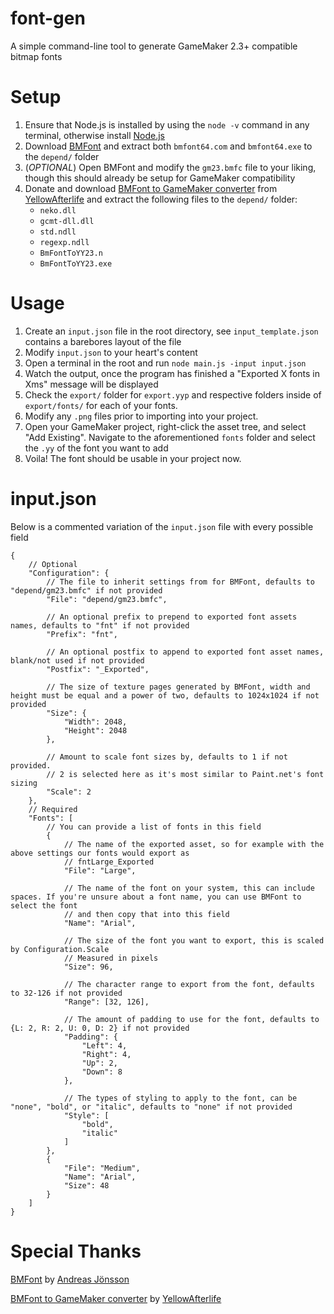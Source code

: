 # font-gen
 A simple command-line tool to generate GameMaker 2.3+ compatible bitmap fonts

# Setup
1. Ensure that Node.js is installed by using the `node -v` command in any terminal, otherwise install [Node.js](https://nodejs.org/en/download/)
2. Download [BMFont](https://www.angelcode.com/products/bmfont/) and extract both `bmfont64.com` and `bmfont64.exe` to the `depend/` folder
3. (*OPTIONAL*) Open BMFont and modify the `gm23.bmfc` file to your liking, though this should already be setup for GameMaker compatibility
4. Donate and download [BMFont to GameMaker converter](https://yellowafterlife.itch.io/gamemaker-bmfont) from [YellowAfterlife](yal.cc) and extract the following files to the `depend/` folder:
    - `neko.dll`
    - `gcmt-dll.dll`
    - `std.ndll`
    - `regexp.ndll`
    - `BmFontToYY23.n`
    - `BmFontToYY23.exe`

# Usage
1. Create an `input.json` file in the root directory, see `input_template.json` contains a barebores layout of the file
2. Modify `input.json` to your heart's content
3. Open a terminal in the root and run `node main.js -input input.json`
4. Watch the output, once the program has finished a "Exported X fonts in Xms" message will be displayed
5. Check the `export/` folder for `export.yyp` and respective folders inside of `export/fonts/` for each of your fonts.
6. Modify any `.png` files prior to importing into your project.
5. Open your GameMaker project, right-click the asset tree, and select "Add Existing". Navigate to the aforementioned `fonts` folder and select the `.yy` of the font you want to add
6. Voila! The font should be usable in your project now. 

# input.json
Below is a commented variation of the `input.json` file with every possible field
```jsonc
{
    // Optional
    "Configuration": {
        // The file to inherit settings from for BMFont, defaults to "depend/gm23.bmfc" if not provided
        "File": "depend/gm23.bmfc",

        // An optional prefix to prepend to exported font assets names, defaults to "fnt" if not provided
        "Prefix": "fnt",

        // An optional postfix to append to exported font asset names, blank/not used if not provided
        "Postfix": "_Exported",
        
        // The size of texture pages generated by BMFont, width and height must be equal and a power of two, defaults to 1024x1024 if not provided
        "Size": {
            "Width": 2048,
            "Height": 2048
        },

        // Amount to scale font sizes by, defaults to 1 if not provided.
        // 2 is selected here as it's most similar to Paint.net's font sizing
        "Scale": 2
    },
    // Required
    "Fonts": [
        // You can provide a list of fonts in this field
        {
            // The name of the exported asset, so for example with the above settings our fonts would export as
            // fntLarge_Exported
            "File": "Large",

            // The name of the font on your system, this can include spaces. If you're unsure about a font name, you can use BMFont to select the font
            // and then copy that into this field
            "Name": "Arial",

            // The size of the font you want to export, this is scaled by Configuration.Scale
            // Measured in pixels
            "Size": 96,

            // The character range to export from the font, defaults to 32-126 if not provided
            "Range": [32, 126],

            // The amount of padding to use for the font, defaults to {L: 2, R: 2, U: 0, D: 2} if not provided
            "Padding": {
                "Left": 4,
                "Right": 4,
                "Up": 2,
                "Down": 8
            },

            // The types of styling to apply to the font, can be "none", "bold", or "italic", defaults to "none" if not provided
            "Style": [
                "bold",
                "italic"
            ]
        },
        {
            "File": "Medium",
            "Name": "Arial",
            "Size": 48
        }
    ]
}
```

# Special Thanks
[BMFont](https://www.angelcode.com/products/bmfont/) by [Andreas Jönsson](https://www.angelcode.com/contact.html)

[BMFont to GameMaker converter](https://yellowafterlife.itch.io/gamemaker-bmfont) by [YellowAfterlife](https://yal.cc/about/)